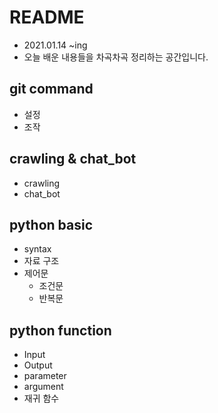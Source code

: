 # README

* 2021.01.14 ~ing
* 오늘 배운 내용들을 차곡차곡 정리하는 공간입니다.

## git command

* 설정
* 조작

## crawling & chat_bot

* crawling
* chat_bot

## python basic

* syntax
* 자료 구조
* 제어문
  * 조건문
  * 반복문

## python function

* Input
* Output
* parameter
* argument
* 재귀 함수